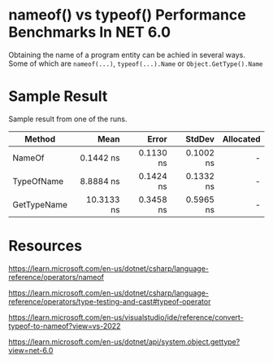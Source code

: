 # nameof() vs typeof() Performance Benchmarks In NET 6.0

Obtaining the name of a program entity can be achied in several ways.
Some of which are `nameof(...)`, `typeof(...).Name` or `Object.GetType().Name`

# Sample Result
Sample result from one of the runs.

|      Method |       Mean |     Error |    StdDev | Allocated |
|------------ |-----------:|----------:|----------:|----------:|
|      NameOf |  0.1442 ns | 0.1130 ns | 0.1002 ns |         - |
|  TypeOfName |  8.8884 ns | 0.1424 ns | 0.1332 ns |         - |
| GetTypeName | 10.3133 ns | 0.3458 ns | 0.5965 ns |         - |


# Resources
https://learn.microsoft.com/en-us/dotnet/csharp/language-reference/operators/nameof

https://learn.microsoft.com/en-us/dotnet/csharp/language-reference/operators/type-testing-and-cast#typeof-operator

https://learn.microsoft.com/en-us/visualstudio/ide/reference/convert-typeof-to-nameof?view=vs-2022

https://learn.microsoft.com/en-us/dotnet/api/system.object.gettype?view=net-6.0
